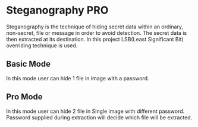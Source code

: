 # Steganography PRO
Steganography is the technique of hiding secret data within an ordinary, non-secret, file or message in order to avoid detection. The secret data is then extracted at its destination. In this project LSB(Least Significant Bit) overriding technique is used.

## Basic Mode
In this mode user can hide 1 file in image with a password.

## Pro Mode
In this mode user can hide 2 file in Single image with different password.
Password supplied during extraction will decide which file will be extracted.